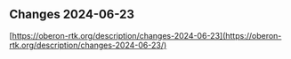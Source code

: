 ## Changes 2024-06-23

[https://oberon-rtk.org/description/changes-2024-06-23](https://oberon-rtk.org/description/changes-2024-06-23/)
